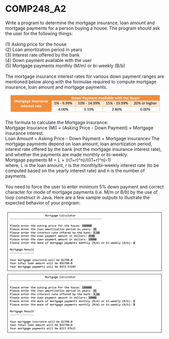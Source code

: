# COMP248_A2
Write a program to determine the mortgage insurance, loan amount and mortgage payments for a person buying a house. The program should ask the user for the following things:<br><br>
(1) Asking price for the house<br>
(2) Loan amortization period in years<br>
(3) Interest rate offered by the bank<br>
(4) Down payment available with the user<br>
(5) Mortgage payments monthly (M/m) or bi-weekly (B/b)<br><br>
The mortgage insurance interest rates for various down payment ranges are mentioned below along with the formulae required to compute mortgage insurance, loan amount and mortgage payments.

![](images/mortgage.png)
<br><br>
The formula to calculate the Mortgage Insurance:<br>
Mortgage Insurance (MI) = (Asking Price - Down Payment) × Mortgage insurance interest.<br>
Loan Amount = Asking Price - Down Payment + Mortgage insurancev
The mortgage payments depend on loan amount, loan amortization period, interest rate offered by the bank (not the mortgage insurance interest rate), and whether the payments are made monthly or bi-weekly.<br>
Mortgage payments M = L × (r(1+r)^n)/(((1+r)^n)-1)<br>
where, L is the loan amount, r is the monthly/bi-weekly interest rate (to be computed based on the yearly interest rate) and n is the number of payments.<br><br>
You need to force the user to enter minimum 5% down payment and correct character for mode of mortgage payments (i.e. M/m or B/b) by the use of loop construct in Java. Here are a few sample outputs to illustrate the expected behavior of your program:<br>

![](images/examples.png)
